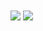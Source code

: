 <img align="center" src="https://github-readme-stats.vercel.app/api?username=ghostnear&count_private=true&theme=tokyonight" />
<img align="center" src="https://github-readme-stats.vercel.app/api/top-langs/?username=ghostnear&langs_count=10&count_private=true&layout=compact&theme=tokyonight&hide=yacc,cmake,Makefile,Shell,Batchfile" />
